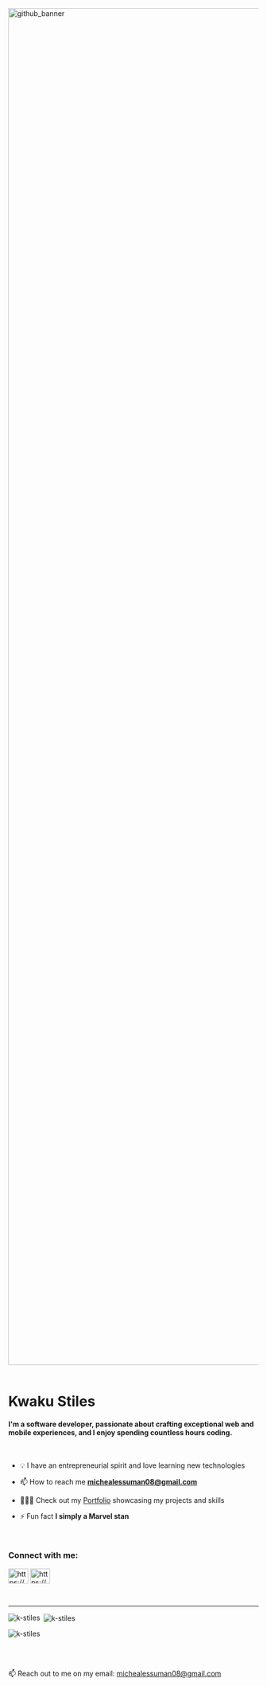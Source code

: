 <img width="2726" alt="github_banner" src="https://github.com/K-stiles/mule-server/assets/80682692/2af9b7e6-a9eb-41ca-9bd6-cc75bc5bd958">

<br>
<br>

<h1 align="left">Kwaku Stiles</h1>
<h4 align="left">
I'm a software developer, passionate about crafting exceptional web and mobile experiences, and I enjoy spending countless hours coding.</h4>
<!-- My toolkit includes Next.js, Express.js, and Apollo GraphQL, which I wield with expertise and enthusiasm.</p>

<!-- GIF -->
<!-- <img align="right" alt="Coding" width="300" src="https://github.com/K-stiles/mule-server/assets/80682692/9e9227c9-980f-4b56-9542-b600f4d46e7e"> -->
<!-- GIF -->

<br/>
<!-- <p align="left"> <img src="https://komarev.com/ghpvc/?username=k-stiles&label=Profile%20views&color=0e75b6&style=flat" alt="k-stiles" /> </p>  -->

<!-- - 🔭 I’m currently working on **iLoc**  -->

<!-- - 🌱 I’m currently learning **Microservices with GoLang**  -->

<!--  - 💬 Ask me about **NextJs, GraphQL, ExpressJs, GoLang**   -->


- 💡 I have an entrepreneurial spirit and love learning new technologies
  
- 📫 How to reach me **michealessuman08@gmail.com**
  
- 🏋🏽‍♂️ Check out my [Portfolio](https://essuman-portfolio.vercel.app)  showcasing my projects and skills


- ⚡ Fun fact **I simply a Marvel stan**

<br>
<h3 align="left">Connect with me:</h3>
<p align="left">
<a href="https://www.linkedin.com/in/micheal-essuman-38146a259?utm_source=share&utm_campaign=share_via&utm_content=profile&utm_medium=ios_app" target="blank"><img align="center" src="https://raw.githubusercontent.com/rahuldkjain/github-profile-readme-generator/master/src/images/icons/Social/linked-in-alt.svg" alt="https://www.linkedin.com/in/micheal-essuman-38146a259?utm_source=share&utm_campaign=share_via&utm_content=profile&utm_medium=ios_app" height="30" width="40" /></a>
<a href="https://youtube.com/@kwakustiles4517?si=X8sHYY7089Lug5-W" target="blank"><img align="center" src="https://raw.githubusercontent.com/rahuldkjain/github-profile-readme-generator/master/src/images/icons/Social/youtube.svg" alt="https://youtube.com/@kwakustiles4517?si=X8sHYY7089Lug5-W" height="30" width="40" /></a>
</p>
<br>

<!-- 
<h3 align="left">Languages and Tools:</h3>
<p align="left"> <a href="https://aws.amazon.com/amplify/" target="_blank" rel="noreferrer"> <img src="https://docs.amplify.aws/assets/logo-dark.svg" alt="amplify" width="40" height="40"/> </a> <a href="https://angular.io" target="_blank" rel="noreferrer"> <img src="https://angular.io/assets/images/logos/angular/angular.svg" alt="angular" width="40" height="40"/> </a> <a href="https://www.chartjs.org" target="_blank" rel="noreferrer"> <img src="https://www.chartjs.org/media/logo-title.svg" alt="chartjs" width="40" height="40"/> </a> <a href="https://www.cypress.io" target="_blank" rel="noreferrer"> <img src="https://raw.githubusercontent.com/simple-icons/simple-icons/6e46ec1fc23b60c8fd0d2f2ff46db82e16dbd75f/icons/cypress.svg" alt="cypress" width="40" height="40"/> </a> <a href="https://www.docker.com/" target="_blank" rel="noreferrer"> <img src="https://raw.githubusercontent.com/devicons/devicon/master/icons/docker/docker-original-wordmark.svg" alt="docker" width="40" height="40"/> </a> <a href="https://expressjs.com" target="_blank" rel="noreferrer"> <img src="https://raw.githubusercontent.com/devicons/devicon/master/icons/express/express-original-wordmark.svg" alt="express" width="40" height="40"/> </a> <a href="https://www.figma.com/" target="_blank" rel="noreferrer"> <img src="https://www.vectorlogo.zone/logos/figma/figma-icon.svg" alt="figma" width="40" height="40"/> </a> <a href="https://git-scm.com/" target="_blank" rel="noreferrer"> <img src="https://www.vectorlogo.zone/logos/git-scm/git-scm-icon.svg" alt="git" width="40" height="40"/> </a> <a href="https://golang.org" target="_blank" rel="noreferrer"> <img src="https://raw.githubusercontent.com/devicons/devicon/master/icons/go/go-original.svg" alt="go" width="40" height="40"/> </a> <a href="https://grafana.com" target="_blank" rel="noreferrer"> <img src="https://www.vectorlogo.zone/logos/grafana/grafana-icon.svg" alt="grafana" width="40" height="40"/> </a> <a href="https://graphql.org" target="_blank" rel="noreferrer"> <img src="https://www.vectorlogo.zone/logos/graphql/graphql-icon.svg" alt="graphql" width="40" height="40"/> </a> <a href="https://jestjs.io" target="_blank" rel="noreferrer"> <img src="https://www.vectorlogo.zone/logos/jestjsio/jestjsio-icon.svg" alt="jest" width="40" height="40"/> </a> <a href="https://kafka.apache.org/" target="_blank" rel="noreferrer"> <img src="https://www.vectorlogo.zone/logos/apache_kafka/apache_kafka-icon.svg" alt="kafka" width="40" height="40"/> </a> <a href="https://www.linux.org/" target="_blank" rel="noreferrer"> <img src="https://raw.githubusercontent.com/devicons/devicon/master/icons/linux/linux-original.svg" alt="linux" width="40" height="40"/> </a> <a href="https://www.mongodb.com/" target="_blank" rel="noreferrer"> <img src="https://raw.githubusercontent.com/devicons/devicon/master/icons/mongodb/mongodb-original-wordmark.svg" alt="mongodb" width="40" height="40"/> </a> <a href="https://www.microsoft.com/en-us/sql-server" target="_blank" rel="noreferrer"> <img src="https://www.svgrepo.com/show/303229/microsoft-sql-server-logo.svg" alt="mssql" width="40" height="40"/> </a> <a href="https://nextjs.org/" target="_blank" rel="noreferrer"> <img src="https://cdn.worldvectorlogo.com/logos/nextjs-2.svg" alt="nextjs" width="40" height="40"/> </a> <a href="https://nodejs.org" target="_blank" rel="noreferrer"> <img src="https://raw.githubusercontent.com/devicons/devicon/master/icons/nodejs/nodejs-original-wordmark.svg" alt="nodejs" width="40" height="40"/> </a> <a href="https://www.postgresql.org" target="_blank" rel="noreferrer"> <img src="https://raw.githubusercontent.com/devicons/devicon/master/icons/postgresql/postgresql-original-wordmark.svg" alt="postgresql" width="40" height="40"/> </a> <a href="https://postman.com" target="_blank" rel="noreferrer"> <img src="https://www.vectorlogo.zone/logos/getpostman/getpostman-icon.svg" alt="postman" width="40" height="40"/> </a> <a href="https://redis.io" target="_blank" rel="noreferrer"> <img src="https://raw.githubusercontent.com/devicons/devicon/master/icons/redis/redis-original-wordmark.svg" alt="redis" width="40" height="40"/> </a> <a href="https://redux.js.org" target="_blank" rel="noreferrer"> <img src="https://raw.githubusercontent.com/devicons/devicon/master/icons/redux/redux-original.svg" alt="redux" width="40" height="40"/> </a> <a href="https://www.typescriptlang.org/" target="_blank" rel="noreferrer"> <img src="https://raw.githubusercontent.com/devicons/devicon/master/icons/typescript/typescript-original.svg" alt="typescript" width="40" height="40"/> </a> </p>

-->
---
<p><img align="left" src="https://github-readme-stats.vercel.app/api/top-langs?username=k-stiles&show_icons=true&locale=en&layout=compact&theme=tokyonight" alt="k-stiles" /></p>

<p>&nbsp;<img align="center" src="https://github-readme-stats.vercel.app/api?username=k-stiles&show_icons=true&locale=en&theme=tokyonight" alt="k-stiles" /></p>

<p><img align="center" src="https://github-readme-streak-stats.herokuapp.com/?user=k-stiles&&theme=tokyonight" alt="k-stiles" /></p>

<br>
<br>
 
<p>📫 Reach out to me on my email: <a href="mailto:michealessuman08@gmail.com">michealessuman08@gmail.com</a></p>
